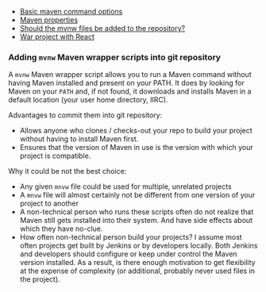 
- [Basic maven command options](docs/maven.commands.md)
- [Maven properties](docs/maven.properties.md)
- [Should the mvnw files be added to the repository?](#adding-mvnw-maven-wrapper-scripts-into-git-repository)
- [War project with React](war_react/README.md)


### Adding `mvnw` Maven wrapper scripts into git repository

A `mvnw` Maven wrapper script allows you to run a Maven command without having Maven installed and present on your PATH. 
It does by looking for Maven on your `PATH` and, if not found, 
it downloads and installs Maven in a default location (your user home directory, IIRC).

Advantages to commit them into git repository:
- Allows anyone who clones / checks-out your repo to build your project without having to install Maven first.
- Ensures that the version of Maven in use is the version with which your project is compatible.

Why it could be not the best choice:
- Any given `mnvw` file could be used for multiple, unrelated projects
- A `mnvw` file will almost certainly not be different from one version of your project to another
- A non-technical person who runs these scripts often do not realize that Maven still gets installed into their system.
  And have side effects about which they have no-clue.
- How often non-technical person build your projects? 
  I assume most often projects get built by Jenkins or by developers locally. 
  Both Jenkins and developers should configure or keep under control the Maven version installed.
  As a result, is there enough motivation to get flexibility at the expense of complexity 
  (or additional, probably never used files in the project).

